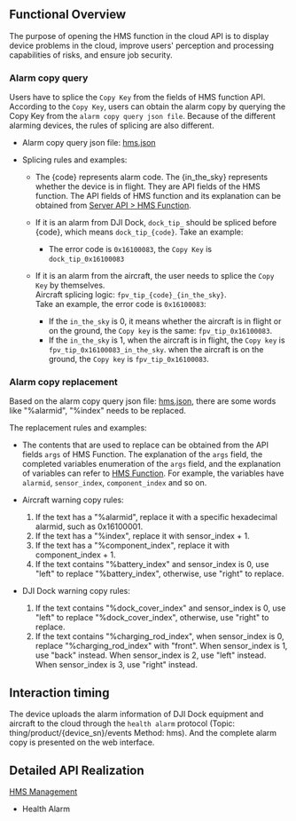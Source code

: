 ## Functional Overview
The purpose of opening the HMS function in the cloud API is to display device problems in the cloud, improve users' perception and processing capabilities of risks, and ensure job security.

### Alarm copy query
Users have to splice the `Copy Key` from the fields of HMS function API. According to the `Copy Key`, users can obtain the alarm copy by querying the Copy Key from the `alarm copy query json file`. Because of the different alarming devices, the rules of splicing are also different. 

* Alarm copy query json file: [hms.json](https://terra-1-g.djicdn.com/84f990b0bbd145e6a3930de0c55d3b2b/apicloud/hms_2023_05_18.json)

* Splicing rules and examples:

  * The {code} represents alarm code. The {in_the_sky} represents whether the device is in flight. They are API fields of the HMS function. The API fields of HMS function and its explanation can be obtained from [Server API > HMS Function](https://developer.dji.com/doc/cloud-api-tutorial/en/server-api-reference/mqtt/thing-model/gateway/dock/hms.html).
  
  * If it is an alarm from DJI Dock, `dock_tip_` should be spliced before {code}, which means `dock_tip_{code}`. Take an example:<br/>
    * The error code is `0x16100083`, the `Copy Key` is `dock_tip_0x16100083`<br/>

  * If it is an alarm from the aircraft, the user needs to splice the `Copy Key` by themselves. <br/>
    Aircraft splicing logic: `fpv_tip_{code}_{in_the_sky}`. <br/>
    Take an example, the error code is `0x16100083`:
    * If the `in_the_sky` is 0, it means whether the aircraft is in flight or on the ground, the `Copy key` is the same: `fpv_tip_0x16100083`.
    * If the `in_the_sky` is 1, when the aircraft is in flight, the `Copy key` is `fpv_tip_0x16100083_in_the_sky`. when the aircraft is on the ground, the `Copy key` is `fpv_tip_0x16100083`.

### Alarm copy replacement

Based on the alarm copy query json file: [hms.json](https://terra-1-g.djicdn.com/84f990b0bbd145e6a3930de0c55d3b2b/apicloud/hms_2023_05_18.json), there are some words like "%alarmid", "%index" needs to be replaced.

The replacement rules and examples:

* The contents that are used to replace can be obtained from the API fields `args` of HMS Function. The explanation of the `args` field, the completed variables enumeration of the `args` field, and the explanation of variables can refer to [HMS Function](https://developer.dji.com/doc/cloud-api-tutorial/en/server-api-reference/mqtt/thing-model/gateway/dock/hms.html). For example, the variables have `alarmid`, `sensor_index`, `component_index` and so on.
* Aircraft warning copy rules:
  1. If the text has a "%alarmid", replace it with a specific hexadecimal alarmid, such as 0x16100001.
  2. If the text has a "%index", replace it with sensor_index + 1.
  3. If the text has a "%component_index", replace it with component_index + 1.
  4. If the text contains "%battery_index" and sensor_index is 0, use "left" to replace "%battery_index", otherwise, use "right" to replace.

* DJI Dock warning copy rules:
  1. If the text contains "%dock_cover_index" and sensor_index is 0, use "left" to replace "%dock_cover_index", otherwise, use "right" to replace.
  2. If the text contains "%charging_rod_index", when sensor_index is 0, replace "%charging_rod_index" with "front". When sensor_index is 1, use "back" instead. When sensor_index is 2, use "left" instead. When sensor_index is 3, use "right" instead.

## Interaction timing
The device uploads the alarm information of DJI Dock equipment and aircraft to the cloud through the `health alarm` protocol (Topic: thing/product/{device_sn}/events Method: hms). And the complete alarm copy is presented on the web interface.

## Detailed API Realization

[HMS Management](https://developer.dji.com/doc/cloud-api-tutorial/en/server-api-reference/mqtt/thing-model/gateway/dock/hms.html)

* Health Alarm




